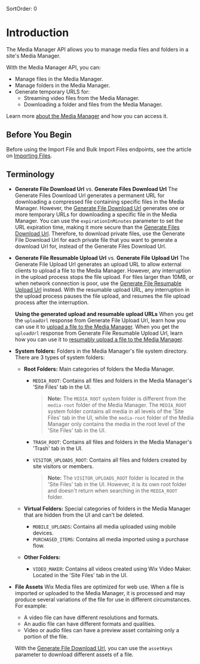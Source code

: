 SortOrder: 0
# Introduction

The Media Manager API allows you to manage media files and folders in a site's Media Manager.

With the Media Manager API, you can:
* Manage files in the Media Manager.
* Manage folders in the Media Manager.
* Generate temporary URLS for:
  * Streaming video files from the Media Manager.
  * Downloading a folder and files from the Media Manager.

Learn more [about the Media Manager](https://support.wix.com/en/article/wix-media-about-the-media-manager) and how you can access it. 


## Before You Begin

Before using the Import File and Bulk Import Files endpoints, see the article on [Importing Files](https://dev.wix.com/api/rest/media/media-manager/importing-files).

## Terminology

* **Generate File Download Url** vs. **Generate Files Download Url**
  The Generate Files Download Url generates a permanent URL for downloading a compressed file containing specific files in the Media Manager. However, the [Generate File Download Url](https://dev.wix.com/api/rest/media/media-manager/files/generate-file-download-url) generates one or more temporary URLs for downloading a specific file in the Media Manager. You can use the `expirationInMinutes` parameter to set the URL expiration time, making it more secure than the [Generate Files Download Url](https://dev.wix.com/api/rest/media/media-manager/files/generate-files-download-url). Therefore, to download private files, use the Generate File Download Url for each private file that you want to generate a download Url for, instead of the Generate Files Download Url.

* **Generate File Resumable Upload Url** vs. **Generate File Upload Url**
  The Generate File Upload Url generates an upload URL to allow external clients to upload a file to the Media Manager. However, any interruption in the upload process stops the file upload. For files larger than 10MB, or when network connection is poor, use the [Generate File Resumable Upload Url](https://dev.wix.com/api/rest/media/media-manager/files/generate-file-resumable-upload-url) instead. With the resumable upload URL, any interruption in the upload process pauses the file upload, and resumes the file upload process after the interruption. 

  **Using the generated upload and resumable upload URLs**
  When you get the `uploadUrl` response from Generate File Upload Url, learn how you can use it to [upload a file to the Media Manager](https://dev.wix.com/api/rest/media/media-manager/upload-api). When you get the `uploadUrl` response from Generate File Resumable Upload Url, learn how you can use it to [resumably upload a file to the Media Manager](https://dev.wix.com/api/rest/media/media-manager/resumable-upload-api). 


* **System folders:** Folders in the Media Manager's file system directory. 
  There are 3 types of system folders:
  * **Root Folders:** Main categories of folders the Media Manager. 
    * `MEDIA_ROOT`: Contains all files and folders in the Media Manager's 'Site Files' tab in the UI.

      >**Note:** The `MEDIA_ROOT` system folder is different from the `media-root` folder of the Media Manager. The `MEDIA_ROOT` system folder contains all media in all levels of the 'Site Files' tab in the UI, while the `media-root` folder of the Media Manager only contains the media in the root level of the 'Site Files' tab in the UI.

    * `TRASH_ROOT`: Contains all files and folders in the Media Manager's 'Trash' tab in the UI.
    * `VISITOR_UPLOADS_ROOT`: Contains all files and folders created by site visitors or members.

      >**Note:** The `VISITOR_UPLOADS_ROOT` folder is located in the 'Site Files' tab in the UI. However, it is its own root folder and doesn't return when searching in the `MEDIA_ROOT` folder.
       
  * **Virtual Folders:** Special categories of folders in the Media Manager that are hidden from the UI and can't be deleted.
    * `MOBILE_UPLOADS`: Contains all media uploaded using mobile devices. 
    * `PURCHASED_ITEMS`: Contains all media imported using a purchase flow.
  * **Other Folders:** 
    * `VIDEO_MAKER`: Contains all videos created using Wix Video Maker. Located in the 'Site Files' tab in the UI.  
                                                                                                                                                                          
* **File Assets** Wix Media files are optimized for web use. When a file is imported or uploaded to the Media Manager, it is processed and may produce several variations of the file for use in different circumstances.    
  For example:   
    * A video file can have different resolutions and formats.
    * An audio file can have different formats and qualities.
    * Video or audio files can have a preview asset containing only a portion of the file.
  
  With the [Generate File Download Url](https://dev.wix.com/api/rest/media/media-manager/files/generate-file-download-url), you can use the `assetKeys` parameter to download different assets of a file.  

 